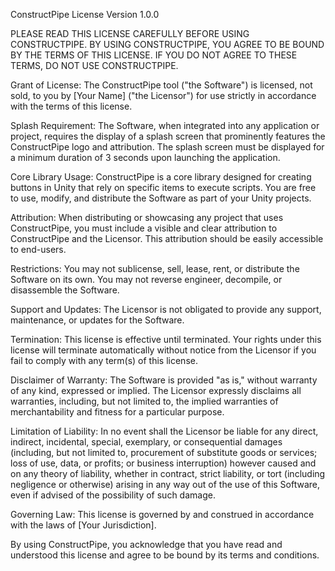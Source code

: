 ConstructPipe License
Version 1.0.0

PLEASE READ THIS LICENSE CAREFULLY BEFORE USING CONSTRUCTPIPE. BY USING CONSTRUCTPIPE, YOU AGREE TO BE BOUND BY THE TERMS OF THIS LICENSE. IF YOU DO NOT AGREE TO THESE TERMS, DO NOT USE CONSTRUCTPIPE.

Grant of License: The ConstructPipe tool ("the Software") is licensed, not sold, to you by [Your Name] ("the Licensor") for use strictly in accordance with the terms of this license.

Splash Requirement: The Software, when integrated into any application or project, requires the display of a splash screen that prominently features the ConstructPipe logo and attribution. The splash screen must be displayed for a minimum duration of 3 seconds upon launching the application.

Core Library Usage: ConstructPipe is a core library designed for creating buttons in Unity that rely on specific items to execute scripts. You are free to use, modify, and distribute the Software as part of your Unity projects.

Attribution: When distributing or showcasing any project that uses ConstructPipe, you must include a visible and clear attribution to ConstructPipe and the Licensor. This attribution should be easily accessible to end-users.

Restrictions: You may not sublicense, sell, lease, rent, or distribute the Software on its own. You may not reverse engineer, decompile, or disassemble the Software.

Support and Updates: The Licensor is not obligated to provide any support, maintenance, or updates for the Software.

Termination: This license is effective until terminated. Your rights under this license will terminate automatically without notice from the Licensor if you fail to comply with any term(s) of this license.

Disclaimer of Warranty: The Software is provided "as is," without warranty of any kind, expressed or implied. The Licensor expressly disclaims all warranties, including, but not limited to, the implied warranties of merchantability and fitness for a particular purpose.

Limitation of Liability: In no event shall the Licensor be liable for any direct, indirect, incidental, special, exemplary, or consequential damages (including, but not limited to, procurement of substitute goods or services; loss of use, data, or profits; or business interruption) however caused and on any theory of liability, whether in contract, strict liability, or tort (including negligence or otherwise) arising in any way out of the use of this Software, even if advised of the possibility of such damage.

Governing Law: This license is governed by and construed in accordance with the laws of [Your Jurisdiction].

By using ConstructPipe, you acknowledge that you have read and understood this license and agree to be bound by its terms and conditions.
